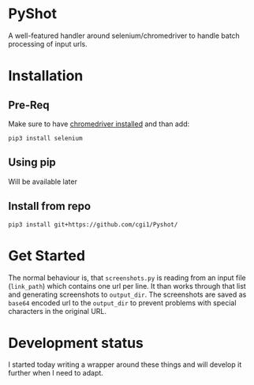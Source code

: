 # PyShot
A well-featured handler around selenium/chromedriver to handle batch processing of input urls.

# Installation

## Pre-Req

Make sure to have [chromedriver installed](https://sites.google.com/a/chromium.org/chromedriver/downloads) and than add:

```
pip3 install selenium
```

## Using pip

Will be available later

## Install from repo

```
pip3 install git+https://github.com/cgi1/Pyshot/
```

# Get Started

The normal behaviour is, that `screenshots.py` is reading from an input file (`link_path`) which contains one url per line. It than works through that list and generating screenshots to `output_dir`. The screenshots are saved as `base64` encoded url to the `output_dir` to prevent problems with special characters in the original URL. 

# Development status

I started today writing a wrapper around these things and will develop it further when I need to adapt.





